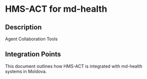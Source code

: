 # HMS-ACT for md-health

## Description

Agent Collaboration Tools

## Integration Points

This document outlines how HMS-ACT is integrated with md-health systems in Moldova.
